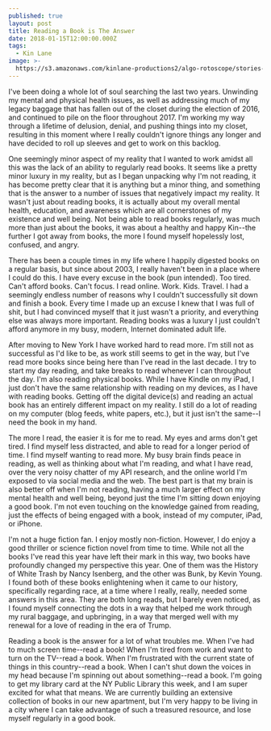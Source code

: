```yaml
---
published: true
layout: post
title: Reading a Book is The Answer
date: 2018-01-15T12:00:00.000Z
tags:
  - Kin Lane
image: >-
  https://s3.amazonaws.com/kinlane-productions2/algo-rotoscope/stories-new/43_150_800_500_0_max_0_-5_-5.jpg
---
```

I've been doing a whole lot of soul searching the last two years. Unwinding my mental and physical health issues, as well as addressing much of my legacy baggage that has fallen out of the closet during the election of 2016, and continued to pile on the floor throughout 2017. I'm working my way through a lifetime of delusion, denial, and pushing things into my closet, resulting in this moment where I really couldn't ignore things any longer and have decided to roll up sleeves and get to work on this backlog.

One seemingly minor aspect of my reality that I wanted to work amidst all this was the lack of an ability to regularly read books. It seems like a pretty minor luxury in my reality, but as I began unpacking why I'm not reading, it has become pretty clear that it is anything but a minor thing, and something that is the answer to a number of issues that negatively impact my reality. It wasn't just about reading books, it is actually about my overall mental health, education, and awareness which are all cornerstones of my existence and well being. Not being able to read books regularly, was much more than just about the books, it was about a healthy and happy Kin--the further I got away from books, the more I found myself hopelessly lost, confused, and angry.

There has been a couple times in my life where I happily digested books on a regular basis, but since about 2003, I really haven't been in a place where I could do this. I have every excuse in the book (pun intended). Too tired. Can't afford books. Can't focus. I read online. Work. Kids. Travel. I had a seemingly endless number of reasons why I couldn't successfully sit down and finish a book. Every time I made up an excuse I knew that I was full of shit, but I had convinced myself that it just wasn't a priority, and everything else was always more important. Reading books was a luxury I just couldn't afford anymore in my busy, modern, Internet dominated adult life.

After moving to New York I have worked hard to read more. I'm still not as successful as I'd like to be, as work still seems to get in the way, but I've read more books since being here than I've read in the last decade. I try to start my day reading, and take breaks to read whenever I can throughout the day. I'm also reading physical books. While I have Kindle on my iPad, I just don't have the same relationship with reading on my devices, as I have with reading books. Getting off the digital device(s) and reading an actual book has an entirely different impact on my reality. I still do a lot of reading on my computer (blog feeds, white papers, etc.), but it just isn't the same--I need the book in my hand.

The more I read, the easier it is for me to read. My eyes and arms don't get tired. I find myself less distracted, and able to read for a longer period of time. I find myself wanting to read more. My busy brain finds peace in reading, as well as thinking about what I'm reading, and what I have read, over the very noisy chatter of my API research, and the online world I'm exposed to via social media and the web. The best part is that my brain is also better off when I'm not reading, having a much larger effect on my mental health and well being, beyond just the time I'm sitting down enjoying a good book. I'm not even touching on the knowledge gained from reading, just the effects of being engaged with a book, instead of my computer, iPad, or iPhone.

I'm not a huge fiction fan. I enjoy mostly non-fiction. However, I do enjoy a good thriller or science fiction novel from time to time. While not all the books I've read this year have left their mark in this way, two books have profoundly changed my perspective this year. One of them was the History of White Trash by Nancy Isenberg, and the other was Bunk, by Kevin Young. I found both of these books enlightening when it came to our history, specifically regarding race, at a time where I really, really, needed some answers in this area. They are both long reads, but I barely even noticed, as I found myself connecting the dots in a way that helped me work through my rural baggage, and upbringing, in a way that merged well with my renewal for a love of reading in the era of Trump.

Reading a book is the answer for a lot of what troubles me. When I've had to much screen time--read a book! When I'm tired from work and want to turn on the TV--read a book. When I'm frustrated with the current state of things in this country--read a book. When I can't shut down the voices in my head because I'm spinning out about something--read a book. I'm going to get my library card at the NY Public Library this week, and I am super excited for what that means. We are currently building an extensive collection of books in our new apartment, but I'm very happy to be living in a city where I can take advantage of such a treasured resource, and lose myself regularly in a good book.
